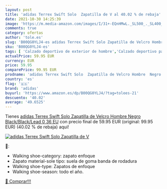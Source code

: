 ```yaml
---
layout: post
title: 'adidas Terrex Swift Solo  Zapatilla de V al 40.02 % de rebaja'
date: 2021-10-30 14:25:39
image: 'https://m.media-amazon.com/images/I/31+-EQnHMwL._SL500_._SL400_.jpg'
comments: true
category: ofertas
author: 'tole.es'
slug: 'B00QG0YLJ4-es adidas Terrex Swift Solo Zapatilla de Velcro Hombre Negro...'
sku: 'B00QG0YLJ4-es'
tags: [ 'Calzado deportivo de exterior de hombre','Calzado deportivo para hombre','Zapatillas y calzado deportivo para hombre','Zapatos','Zapatos para hombre','Zapatos y complementos','adidas','zapatilla', ]
actualPrice: 59.95 EUR
currency: EUR
price: 59.95
comparePrice: 99.95 EUR
prodname: 'adidas Terrex Swift Solo  Zapatilla de Velcro Hombre  Negro  Black/Black/Lead 0   36 EU'
country: 'es'
flag: '🇪🇸'
brand: 'adidas'
buyurl: 'https://www.amazon.es/dp/B00QG0YLJ4/?tag=tolees-21'
descuento: '40.02'
average: '49.6525'
---
```


Tienes [adidas Terrex Swift Solo  Zapatilla de Velcro Hombre  Negro  Black/Black/Lead 0   36 EU](https://www.amazon.es/dp/B00QG0YLJ4/?tag=tolees-21) con precio final de  59.95 EUR (original: 99.95 EUR) (40.02 %  de rebaja) aqui!

[![adidas Terrex Swift Solo  Zapatilla de V](https://m.media-amazon.com/images/I/31+-EQnHMwL._SL500_._SL400_.jpg)](https://www.amazon.es/dp/B00QG0YLJ4/?tag=tolees-21)

🔎:

- Walking shoe-category: zapato enfoque
- Zapato material-sole tipo: suela de goma banda de rodadura
- Walking shoe-type: Zapatos de enfoque
- Walking shoe-season: todo el año.

[🛒 Comprar!!!](https://www.amazon.es/dp/B00QG0YLJ4/?tag=tolees-21)
